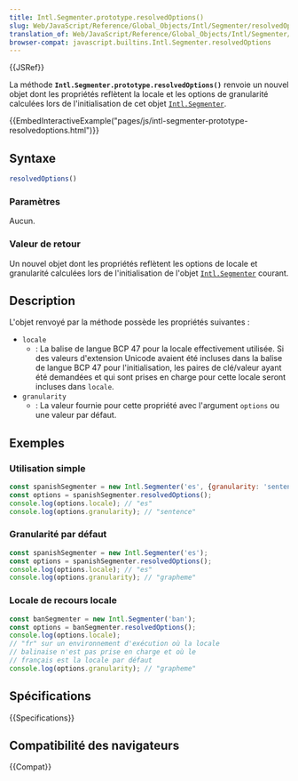 ```yaml
---
title: Intl.Segmenter.prototype.resolvedOptions()
slug: Web/JavaScript/Reference/Global_Objects/Intl/Segmenter/resolvedOptions
translation_of: Web/JavaScript/Reference/Global_Objects/Intl/Segmenter/resolvedOptions
browser-compat: javascript.builtins.Intl.Segmenter.resolvedOptions
---
```


{{JSRef}}

La méthode **`Intl.Segmenter.prototype.resolvedOptions()`** renvoie un nouvel objet dont les propriétés reflètent la locale et les options de granularité calculées lors de l'initialisation de cet objet [`Intl.Segmenter`](/fr/docs/Web/JavaScript/Reference/Global_Objects/Intl/Segmenter).

{{EmbedInteractiveExample("pages/js/intl-segmenter-prototype-resolvedoptions.html")}}

## Syntaxe

```js
resolvedOptions()
```

### Paramètres

Aucun.

### Valeur de retour

Un nouvel objet dont les propriétés reflètent les options de locale et granularité calculées lors de l'initialisation de l'objet [`Intl.Segmenter`](/fr/docs/Web/JavaScript/Reference/Global_Objects/Intl/Segmenter) courant.

## Description

L'objet renvoyé par la méthode possède les propriétés suivantes&nbsp;:

- `locale`
  - : La balise de langue BCP 47 pour la locale effectivement utilisée. Si des valeurs d'extension Unicode avaient été incluses dans la balise de langue BCP 47 pour l'initialisation, les paires de clé/valeur ayant été demandées et qui sont prises en charge pour cette locale seront incluses dans `locale`.
- `granularity`
  - : La valeur fournie pour cette propriété avec l'argument `options` ou une valeur par défaut.

## Exemples

### Utilisation simple

```js
const spanishSegmenter = new Intl.Segmenter('es', {granularity: 'sentence'});
const options = spanishSegmenter.resolvedOptions();
console.log(options.locale); // "es"
console.log(options.granularity); // "sentence"
```

### Granularité par défaut

```js
const spanishSegmenter = new Intl.Segmenter('es');
const options = spanishSegmenter.resolvedOptions();
console.log(options.locale); // "es"
console.log(options.granularity); // "grapheme"
```

### Locale de recours locale

```js
const banSegmenter = new Intl.Segmenter('ban');
const options = banSegmenter.resolvedOptions();
console.log(options.locale);
// "fr" sur un environnement d'exécution où la locale
// balinaise n'est pas prise en charge et où le 
// français est la locale par défaut
console.log(options.granularity); // "grapheme"
```

## Spécifications

{{Specifications}}

## Compatibilité des navigateurs

{{Compat}}
